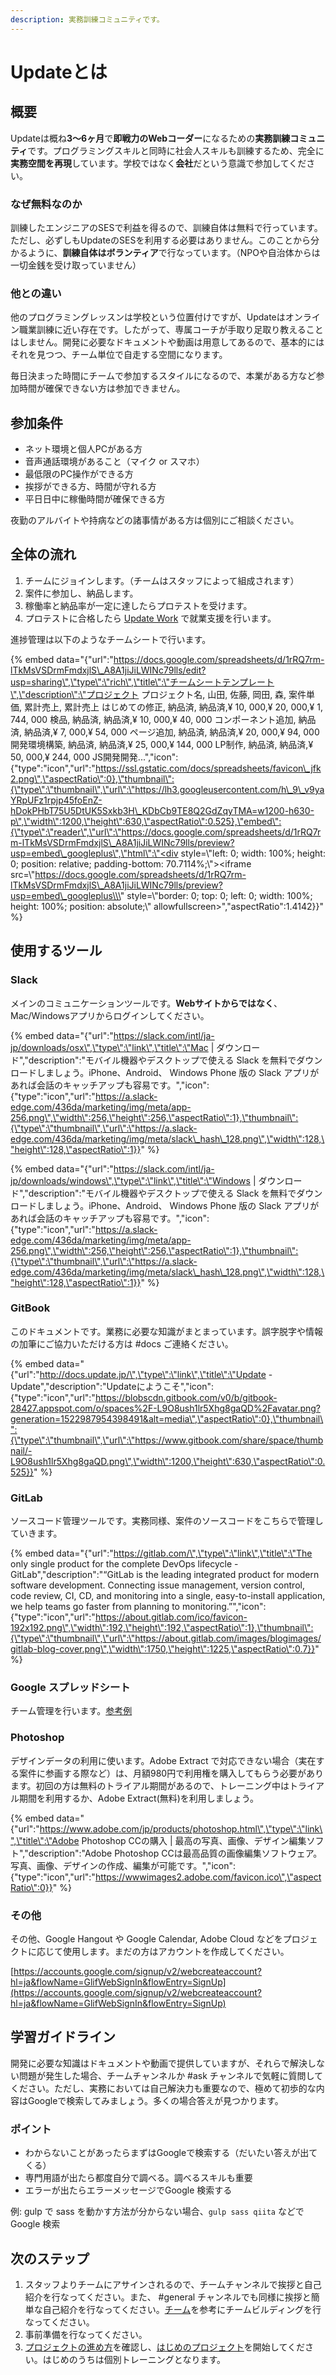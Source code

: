 ```yaml
---
description: 実務訓練コミュニティです。
---
```


# Updateとは

## 概要

Updateは概ね**3〜6ヶ月**で**即戦力のWebコーダー**になるための**実務訓練コミュニティ**です。プログラミングスキルと同時に社会人スキルも訓練するため、完全に**実務空間を再現**しています。学校ではなく**会社**だという意識で参加してください。

### なぜ無料なのか

訓練したエンジニアのSESで利益を得るので、訓練自体は無料で行っています。ただし、必ずしもUpdateのSESを利用する必要はありません。このことから分かるように、**訓練自体はボランティア**で行なっています。（NPOや自治体からは一切金銭を受け取っていません）

### 他との違い

他のプログラミングレッスンは学校という位置付けですが、Updateはオンライン職業訓練に近い存在です。したがって、専属コーチが手取り足取り教えることはしません。開発に必要なドキュメントや動画は用意してあるので、基本的にはそれを見つつ、チーム単位で自走する空間になります。

毎日決まった時間にチームで参加するスタイルになるので、本業がある方など参加時間が確保できない方は参加できません。

## 参加条件

* ネット環境と個人PCがある方
* 音声通話環境があること（マイク or スマホ）
* 最低限のPC操作ができる方
* 挨拶ができる方、時間が守れる方
* 平日日中に稼働時間が確保できる方

夜勤のアルバイトや持病などの諸事情がある方は個別にご相談ください。

## 全体の流れ

1. チームにジョインします。（チームはスタッフによって組成されます）
2. 案件に参加し、納品します。
3. 稼働率と納品率が一定に達したらプロテストを受けます。
4. プロテストに合格したら [Update Work](update-work.md) で就業支援を行います。

進捗管理は以下のようなチームシートで行います。

{% embed data="{\"url\":\"https://docs.google.com/spreadsheets/d/1rRQ7rm-lTkMsVSDrmFmdxjlS\_A8A1jiJiLWINc79lls/edit?usp=sharing\",\"type\":\"rich\",\"title\":\"チームシートテンプレート\",\"description\":\"プロジェクト   プロジェクト名, 山田, 佐藤, 岡田, 森, 案件単価, 累計売上, 累計売上  はじめての修正, 納品済, 納品済,¥ 10, 000,¥ 20, 000,¥ 1, 744, 000  検品, 納品済, 納品済,¥ 10, 000,¥ 40, 000  コンポーネント追加, 納品済, 納品済,¥ 7, 000,¥ 54, 000  ページ追加, 納品済, 納品済,¥ 20, 000,¥ 94, 000  開発環境構築, 納品済, 納品済,¥ 25, 000,¥ 144, 000  LP制作, 納品済, 納品済,¥ 50, 000,¥ 244, 000  JS開発開発...\",\"icon\":{\"type\":\"icon\",\"url\":\"https://ssl.gstatic.com/docs/spreadsheets/favicon\_jfk2.png\",\"aspectRatio\":0},\"thumbnail\":{\"type\":\"thumbnail\",\"url\":\"https://lh3.googleusercontent.com/h\_9\_v9yaYRpUFz1rpjp45foEnZ-hDokPHbT75U5DtUK5Sxkb3H\_KDbCb9TE8Q2GdZqyTMA=w1200-h630-p\",\"width\":1200,\"height\":630,\"aspectRatio\":0.525},\"embed\":{\"type\":\"reader\",\"url\":\"https://docs.google.com/spreadsheets/d/1rRQ7rm-lTkMsVSDrmFmdxjlS\_A8A1jiJiLWINc79lls/preview?usp=embed\_googleplus\",\"html\":\"<div style=\\\"left: 0; width: 100%; height: 0; position: relative; padding-bottom: 70.7114%;\\\"><iframe src=\\\"https://docs.google.com/spreadsheets/d/1rRQ7rm-lTkMsVSDrmFmdxjlS\_A8A1jiJiLWINc79lls/preview?usp=embed\_googleplus\\\" style=\\\"border: 0; top: 0; left: 0; width: 100%; height: 100%; position: absolute;\\\" allowfullscreen></iframe></div>\",\"aspectRatio\":1.4142}}" %}

## 使用するツール

### Slack

メインのコミュニケーションツールです。**Webサイトからではなく**、Mac/Windowsアプリからログインしてください。

{% embed data="{\"url\":\"https://slack.com/intl/ja-jp/downloads/osx\",\"type\":\"link\",\"title\":\"Mac \| ダウンロード\",\"description\":\"モバイル機器やデスクトップで使える Slack を無料でダウンロードしましょう。iPhone、Android、 Windows Phone 版の Slack アプリがあれば会話のキャッチアップも容易です。\",\"icon\":{\"type\":\"icon\",\"url\":\"https://a.slack-edge.com/436da/marketing/img/meta/app-256.png\",\"width\":256,\"height\":256,\"aspectRatio\":1},\"thumbnail\":{\"type\":\"thumbnail\",\"url\":\"https://a.slack-edge.com/436da/marketing/img/meta/slack\_hash\_128.png\",\"width\":128,\"height\":128,\"aspectRatio\":1}}" %}

{% embed data="{\"url\":\"https://slack.com/intl/ja-jp/downloads/windows\",\"type\":\"link\",\"title\":\"Windows \| ダウンロード\",\"description\":\"モバイル機器やデスクトップで使える Slack を無料でダウンロードしましょう。iPhone、Android、 Windows Phone 版の Slack アプリがあれば会話のキャッチアップも容易です。\",\"icon\":{\"type\":\"icon\",\"url\":\"https://a.slack-edge.com/436da/marketing/img/meta/app-256.png\",\"width\":256,\"height\":256,\"aspectRatio\":1},\"thumbnail\":{\"type\":\"thumbnail\",\"url\":\"https://a.slack-edge.com/436da/marketing/img/meta/slack\_hash\_128.png\",\"width\":128,\"height\":128,\"aspectRatio\":1}}" %}

### GitBook

このドキュメントです。業務に必要な知識がまとまっています。誤字脱字や情報の加筆にご協力いただける方は \#docs ご連絡ください。

{% embed data="{\"url\":\"http://docs.update.jp/\",\"type\":\"link\",\"title\":\"Update - Update\",\"description\":\"Updateにようこそ\",\"icon\":{\"type\":\"icon\",\"url\":\"https://blobscdn.gitbook.com/v0/b/gitbook-28427.appspot.com/o/spaces%2F-L9O8ush1lr5Xhg8gaQD%2Favatar.png?generation=1522987954398491&alt=media\",\"aspectRatio\":0},\"thumbnail\":{\"type\":\"thumbnail\",\"url\":\"https://www.gitbook.com/share/space/thumbnail/-L9O8ush1lr5Xhg8gaQD.png\",\"width\":1200,\"height\":630,\"aspectRatio\":0.525}}" %}

### GitLab

ソースコード管理ツールです。実務同様、案件のソースコードをこちらで管理していきます。

{% embed data="{\"url\":\"https://gitlab.com/\",\"type\":\"link\",\"title\":\"The only single product for the complete DevOps lifecycle - GitLab\",\"description\":\"“GitLab is the leading integrated product for modern software development. Connecting issue management, version control, code review, CI, CD, and monitoring into a single, easy-to-install application, we help teams go faster from planning to monitoring.”\",\"icon\":{\"type\":\"icon\",\"url\":\"https://about.gitlab.com/ico/favicon-192x192.png\",\"width\":192,\"height\":192,\"aspectRatio\":1},\"thumbnail\":{\"type\":\"thumbnail\",\"url\":\"https://about.gitlab.com/images/blogimages/gitlab-blog-cover.png\",\"width\":1750,\"height\":1225,\"aspectRatio\":0.7}}" %}

### Google スプレッドシート

チーム管理を行います。[参考例](https://docs.google.com/spreadsheets/d/1rRQ7rm-lTkMsVSDrmFmdxjlS_A8A1jiJiLWINc79lls/edit#gid=1554723721)

### Photoshop

デザインデータの利用に使います。Adobe Extract で対応できない場合（実在する案件に参画する際など）は、月額980円で利用権を購入してもらう必要があります。初回の方は無料のトライアル期間があるので、トレーニング中はトライアル期間を利用するか、Adobe Extract\(無料\)を利用しましょう。 

{% embed data="{\"url\":\"https://www.adobe.com/jp/products/photoshop.html\",\"type\":\"link\",\"title\":\"Adobe Photoshop CCの購入 \| 最高の写真、画像、デザイン編集ソフト\",\"description\":\"Adobe Photoshop CCは最高品質の画像編集ソフトウェア。写真、画像、デザインの作成、編集が可能です。\",\"icon\":{\"type\":\"icon\",\"url\":\"https://wwwimages2.adobe.com/favicon.ico\",\"aspectRatio\":0}}" %}

### その他

その他、Google Hangout や Google Calendar, Adobe Cloud などをプロジェクトに応じて使用します。まだの方はアカウントを作成してください。

[https://accounts.google.com/signup/v2/webcreateaccount?hl=ja&flowName=GlifWebSignIn&flowEntry=SignUp](https://accounts.google.com/signup/v2/webcreateaccount?hl=ja&flowName=GlifWebSignIn&flowEntry=SignUp)

## 学習ガイドライン

開発に必要な知識はドキュメントや動画で提供していますが、それらで解決しない問題が発生した場合、チームチャンネルか \#ask チャンネルで気軽に質問してください。ただし、実務においては自己解決力も重要なので、極めて初歩的な内容はGoogleで検索してみましょう。多くの場合答えが見つかります。

### ポイント

* わからないことがあったらまずはGoogleで検索する（だいたい答えが出てくる）
* 専門用語が出たら都度自分で調べる。調べるスキルも重要
* エラーが出たらエラーメッセージでGoogle 検索する

例: gulp で sass を動かす方法が分からない場合、`gulp sass qiita` などで Google 検索

## 次のステップ

1. スタッフよりチームにアサインされるので、チームチャンネルで挨拶と自己紹介を行なってください。また、 \#general チャンネルでも同様に挨拶と簡単な自己紹介を行なってください。[チーム](team.md)を参考にチームビルディングを行なってください。
2. 事前準備を行なってください。
3. [プロジェクトの進め方](../projects/flow.md)を確認し、[はじめのプロジェクト](../projects/maintenance.md)を開始してください。はじめのうちは個別トレーニングとなります。

